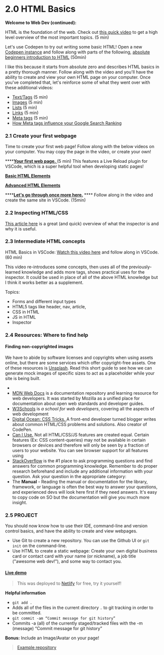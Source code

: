 # 2.0 HTML Basics

**Welcome to Web Dev (continued):**

HTML is the foundation of the web. Check out [this quick video](https://www.youtube.com/watch?v=88QJumITbQA) to get a high level overview of the most important topics. (5 min)

Let's use Codepen to try out writing some basic HTML! Open a new [Codepen instance](https://codepen.io/pen) and follow along with parts of the following, [absolute beginners introduction to HTML](https://www.youtube.com/watch?v=ONin3xInlGw) (50min)

I like this because it starts from absolute zero and describes HTML basics in a pretty thorough manner. Follow along with the video and you'll have the ability to create and view your own HTML page on your computer. Once you've completed that, let's reinforce some of what they went over with these additional videos:

* [Text/Tags](https://www.youtube.com/watch?v=ItZN6o0ylao)  (5 min)
* [Images](https://www.youtube.com/watch?v=LyINBQFpL0o) (5 min)
* [Lists](https://www.youtube.com/watch?v=6fmob-VeAMo) (5 min)
* [Links](https://www.youtube.com/watch?v=prG3mvho3tU) (5 min)
* [Meta tags](https://www.youtube.com/watch?v=bi5bfH\_gVWE) (5 min)
* [How Meta tags influence your Google Search Ranking](https://developers.google.com/search/docs/crawling-indexing/special-tags)

### 2.1 Create your first webpage

Time to create your first web page! Follow along with the below videos on your computer. You may copy the page in the video, or create your own!

****[**Your first web page.** ](https://www.youtube.com/watch?v=88QJumITbQA)(5 min) This features a Live Reload plugin for VSCode, which is a super helpful tool when developing static pages!

****[**Basic HTML Elements**](https://www.youtube.com/watch?v=PypMN-yui4Y)****

****[**Advanced HTML Elements**](https://www.youtube.com/watch?v=1rbo\_HHt5nw)****

****[**Let's go through once more here.**](https://www.freecodecamp.org/news/html-basics-for-beginners/)  ****  Follow along in the video and create the same site in VSCode. (15min)&#x20;

### 2.2 Inspecting HTML/CSS

[This article here](https://www.theodinproject.com/lessons/foundations-inspecting-html-and-css) is a great (and quick) overview of what the inspector is and why it is useful.

### 2.3 Intermediate HTML concepts

HTML Basics in VSCode: [Watch this video here](https://www.youtube.com/watch?v=UB1O30fR-EE) and follow along in VSCode. (60 min)

This video re-introduces some concepts, then uses all of the previously-learned knowledge and adds more tags, shows practical uses for the inspector. It could be used in place of all of the above HTML knowledge but I think it works better as a supplement.

Topics:

* Forms and different input types
* HTML5 tags like header, nav, article,
* CSS in HTML
* JS in HTML
* Inspector

### 2.4 Resources: Where to find help

#### Finding non-copyrighted images

We have to abide by software licenses and copyrights when using assets online, but there are some services which offer copyright-free assets. One of these resources is [Unsplash](https://unsplash.com/). Read this short guide to see how we can generate mock images of specific sizes to act as a placeholder while your site is being built.

*
* [MDN Web Docs](https://developer.mozilla.org/en-US/docs/Web) is a documentation repository and learning resource for web developers. It was started by Mozilla as a unified place for documentation about open web standards and developer guides.&#x20;
* [W3Schools](https://www.w3schools.com/) is _a school for web developers_, covering all the aspects of web development&#x20;
* [Digital Ocean: CSS Tricks. ](https://css-tricks.com/)A front-end developer turned blogger writes about common HTML/CSS problems and solutions. Also creator of CodePen.&#x20;
* [Can I Use.](https://caniuse.com) Not all HTML/CSS/JS features are created equal. Certain features (Ex: CSS content-queries) may not be available in certain browsers or devices and therefore will only be seen by a fraction of users to your website. You can see browser support for all features using&#x20;
* [StackOverflow](https://stackoverflow.com) is the #1 place to ask programming questions and find answers for common programming knowledge. Remember to do proper research beforehand and include any additional information with your question. Ask your question in the appropriate category:&#x20;
* The **Manual** - Reading the manual or documentation for the library, framework, or language is often the best way to answer your questions, and experienced devs will look here first if they need answers. It's easy to copy code on SO but the documentation will give you much more insight.

### 2.5 PROJECT

You should now know how to use their IDE, command-line and version control basics, and have the ability to create and view webpages.

* Use Git to create a new repository. You can use the Github UI or `git init` on the command-line.
* Use HTML to create a static webpage: Create your own digital business card or contact card with your name (or nickname), a job title ("awesome web dev!"), and some way to contact you.

#### [Live demo](https://aam-101-html.netlify.app/)

> This was deployed to [Netlify](https://www.netlify.com/) for free, try it yourself!

**Helpful information**

* `git add .`
* Adds all of the files in the current directory `.` to git tracking in order to be committed.
* `git commit -am “Commit message for git history”`
* Commits -a (all) of the currently staged/tracked files with the -m (message) “Commit message for git history”

**Bonus:** Include an Image/Avatar on your page!

> [Example repository](https://github.com/AAM-Institute/project-002)
